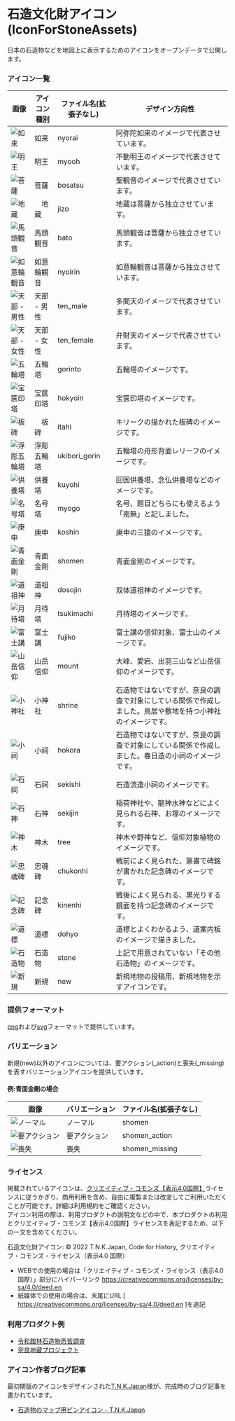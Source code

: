 # 石造文化財アイコン (IconForStoneAssets)
日本の石造物などを地図上に表示するためのアイコンをオープンデータで公開します。

### アイコン一覧

| 画像                                                                                                     | アイコン種別 | ファイル名(拡張子なし)                                   | デザイン方向性                                            |
|--------------------------------------------------------------------------------------------------------|---------|------------------------------------------------|----------------------------------------------------|
| ![如来](https://raw.githubusercontent.com/code4history/IconForStoneAssets/main/png/nyorai.png)           | 如来      | nyorai | 阿弥陀如来のイメージで代表させています。                           |
| ![明王](https://raw.githubusercontent.com/code4history/IconForStoneAssets/main/png/myooh.png)            | 明王      | myooh | 不動明王のイメージで代表させています。                            |
| ![菩薩](https://raw.githubusercontent.com/code4history/IconForStoneAssets/main/png/bosatsu.png)          | 菩薩      | bosatsu | 聖観音のイメージで代表させています。                             |
| ![地蔵](https://raw.githubusercontent.com/code4history/IconForStoneAssets/main/png/jizo.png)             | 　地蔵     | jizo | 地蔵は菩薩から独立させています。                               |
| ![馬頭観音](https://raw.githubusercontent.com/code4history/IconForStoneAssets/main/png/bato.png)           | 馬頭観音    | bato | 馬頭観音は菩薩から独立させています。                             |
| ![如意輪観音](https://raw.githubusercontent.com/code4history/IconForStoneAssets/main/png/nyoirin.png)       | 如意輪観音   | nyoirin | 如意輪観音は菩薩から独立させています。                            |
| ![天部 - 男性](https://raw.githubusercontent.com/code4history/IconForStoneAssets/main/png/ten_male.png)    | 天部 - 男性 | ten_male | 多聞天のイメージで代表させています。                             |
| ![天部 - 女性](https://raw.githubusercontent.com/code4history/IconForStoneAssets/main/png/ten_female.png)  | 天部 - 女性 | ten_female | 弁財天のイメージで代表させています。                             |
| ![五輪塔](https://raw.githubusercontent.com/code4history/IconForStoneAssets/main/png/gorinto.png)         | 五輪塔     | gorinto | 五輪塔のイメージです。                                    |
| ![宝篋印塔](https://raw.githubusercontent.com/code4history/IconForStoneAssets/main/png/hokyoin.png)        | 宝篋印塔    | hokyoin | 宝篋印塔のイメージです。                                   |
| ![板碑](https://raw.githubusercontent.com/code4history/IconForStoneAssets/main/png/itahi.png)            | 　板碑     | itahi | キリークの描かれた板碑のイメージです。                            |
| ![浮彫五輪塔](https://raw.githubusercontent.com/code4history/IconForStoneAssets/main/png/ukibori_gorin.png) | 浮彫五輪塔   | ukibori_gorin | 五輪塔の舟形背面レリーフのイメージです。                           |
| ![供養塔](https://raw.githubusercontent.com/code4history/IconForStoneAssets/main/png/kuyohi.png)          | 供養塔     | kuyohi | 回国供養塔、念仏供養塔などのイメージです。                          |
| ![名号塔](https://raw.githubusercontent.com/code4history/IconForStoneAssets/main/png/myogo.png)           | 名号塔     | myogo | 名号、題目どちらにも使えるよう「南無」と記しました。                     |
| ![庚申](https://raw.githubusercontent.com/code4history/IconForStoneAssets/main/png/koshin.png)           | 庚申      | koshin | 庚申の三猿のイメージです。                                  |
| ![青面金剛](https://raw.githubusercontent.com/code4history/IconForStoneAssets/main/png/shomen.png)         | 青面金剛    | shomen | 青面金剛のイメージです。                                   |
| ![道祖神](https://raw.githubusercontent.com/code4history/IconForStoneAssets/main/png/dosojin.png)         | 道祖神     | dosojin | 双体道祖神のイメージです。                                  |
| ![月待塔](https://raw.githubusercontent.com/code4history/IconForStoneAssets/main/png/tsukimachi.png)      | 月待塔     | tsukimachi | 月待塔のイメージです。                                    |
| ![富士講](https://raw.githubusercontent.com/code4history/IconForStoneAssets/main/png/fujiko.png)          | 富士講     | fujiko | 富士講の信仰対象、富士山のイメージです。                           |
| ![山岳信仰](https://raw.githubusercontent.com/code4history/IconForStoneAssets/main/png/mount.png)          | 山岳信仰    | mount | 大峰、愛宕、出羽三山など山岳信仰のイメージです。                       |
| ![小神社](https://raw.githubusercontent.com/code4history/IconForStoneAssets/main/png/shrine.png)          | 小神社     | shrine | 石造物ではないですが、奈良の調査で対象にしている関係で作成しました。鳥居や敷地を持つ小神社のイメージです。 |
| ![小祠](https://raw.githubusercontent.com/code4history/IconForStoneAssets/main/png/hokora.png)           | 小祠      | hokora | 石造物ではないですが、奈良の調査で対象にしている関係で作成しました。春日造の小祠のイメージです。 |
| ![石祠](https://raw.githubusercontent.com/code4history/IconForStoneAssets/main/png/sekishi.png)          | 石祠      | sekishi | 石造流造小祠のイメージです。                                 |
| ![石神](https://raw.githubusercontent.com/code4history/IconForStoneAssets/main/png/sekijin.png)          | 石神      | sekijin | 稲荷神社や、龍神水神などによく見られる石神、お塚のイメージです。               |
| ![神木](https://raw.githubusercontent.com/code4history/IconForStoneAssets/main/png/tree.png)             | 神木      | tree | 神木や野神など、信仰対象植物のイメージです。                         |
| ![忠魂碑](https://raw.githubusercontent.com/code4history/IconForStoneAssets/main/png/chukonhi.png)        | 忠魂碑     | chukonhi | 戦前によく見られた、篆書で碑銘が書かれた記念碑のイメージです。                |
| ![記念碑](https://raw.githubusercontent.com/code4history/IconForStoneAssets/main/png/kinenhi.png)         | 記念碑     | kinenhi | 戦後によく見られる、黒光りする鏡面を持つ記念碑のイメージです。                |
| ![道標](https://raw.githubusercontent.com/code4history/IconForStoneAssets/main/png/dohyo.png)            | 道標      | dohyo | 道標とよくわかるよう、道案内板のイメージで描きました。                    |
| ![石造物](https://raw.githubusercontent.com/code4history/IconForStoneAssets/main/png/stone.png)           | 石造物     | stone | 上記で用意されていない「その他石造物」のイメージです。                    |
| ![新規](https://raw.githubusercontent.com/code4history/IconForStoneAssets/main/png/new.png)              | 新規      | new | 新規地物の投稿用、新規地物を示すアイコンです。                        |

### 提供フォーマット

[png](https://github.com/code4history/IconForStoneAssets/tree/main/png)および[svg](https://github.com/code4history/IconForStoneAssets/tree/main/svg)フォーマットで提供しています。

### バリエーション

新規(new)以外のアイコンについては、要アクション(_action)と喪失(_missing)を表すバリエーションアイコンを提供しています。

#### 例:青面金剛の場合

| 画像                                                                                             | バリエーション | ファイル名(拡張子なし)                                   |
|------------------------------------------------------------------------------------------------|---------|------------------------------------------------|
| ![ノーマル](https://raw.githubusercontent.com/code4history/IconForStoneAssets/main/png/shomen.png) | ノーマル | shomen |
| ![要アクション](https://raw.githubusercontent.com/code4history/IconForStoneAssets/main/png/shomen_action.png) | 要アクション   | shomen_action |
| ![喪失](https://raw.githubusercontent.com/code4history/IconForStoneAssets/main/png/shomen_missing.png) | 喪失 | shomen_missing |

### ライセンス
掲載されているアイコンは、[クリエイティブ・コモンズ【表示4.0国際】](https://creativecommons.org/licenses/by-sa/4.0/deed.en)ライセンスに従うかぎり、商用利用を含め、自由に複製または改変してご利用いただくことが可能です。詳細は利用規約をご確認ください。  
アイコン利用の際は、利用プロダクトの説明文などの中で、本プロダクトの利用とクリエイティブ・コモンズ【表示4.0国際】ライセンスを表記するため、以下の一文を含めてください。  

石造文化財アイコン: © 2022 T.N.K.Japan, Code for History, クリエイティブ・コモンズ・ライセンス（表示4.0 国際）

* WEBでの使用の場合は「クリエイティブ・コモンズ・ライセンス（表示4.0 国際）」部分にハイパーリンク https://creativecommons.org/licenses/by-sa/4.0/deed.en
* 紙媒体での使用の場合は、末尾にURL [ https://creativecommons.org/licenses/by-sa/4.0/deed.en ]を追記

### 利用プロダクト例
* [令和館林石造物悉皆調査](https://code4history.dev/TatebayashiStones/)
* [奈良地蔵プロジェクト](https://code4history.dev/JizoProject/)

### アイコン作者ブログ記事
最初期版のアイコンをデザインされた[T.N.K.Japan](https://www.tnkj.com/)様が、完成時のブログ記事を書かれています。

* [石造物のマップ用ピンアイコン - T.N.K.Japan](https://www.tnkj.com/pin_icon/)
